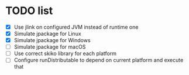 # TODO list

* [x] Use jlink on configured JVM instead of runtime one
* [x] Simulate jpackage for Linux
* [x] Simulate jpackage for Windows
* [ ] Simulate jpackage for macOS
* [ ] Use correct skiko library for each platform
* [ ] Configure runDistributable to depend on current platform and execute that
